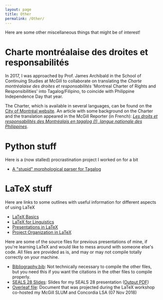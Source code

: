 ```yaml
---
layout: page
title: Other
permalink: /Other/
---
```

Here are some other miscellaneous things that might be of interest!

# Charte montréalaise des droites et responsabilités
In 2017, I was approached by Prof. James Archibald in the School of Continuing Studies at McGill to collaborate on translating the _Charte montréalaise des droites et responsabilités_ 'Montreal Charter of Rights and Responsibilities' into Tagalog/Filipino, to coincide with Philippine Independence Day that year.

The Charter, which is available in several languages, can be found on the [City of Montréal website](https://montreal.ca/en/topics/montreal-charter-rights-and-responsibilities).
An article with some background on the Charter and the translation appeared in the McGill Reporter (in French): [_Les droits et responsabilités des Montréalais en tagalog (!), langue nationale des Philippines_](https://reporter.mcgill.ca/les-droits-et-responsabilites-des-montrealais-en-tagalog-langue-nationale-des-philippines/).


# Python stuff
Here is a (now stalled) procrastination project I worked on for a bit
- [A "stupid" morphological parser for Tagalog](https://github.com/henrison/stupid-parser-for-tagalog)

# LaTeX stuff
Here are links to some outlines with useful information for different aspects of using LaTeX
- [LaTeX Basics](https://paper.dropbox.com/doc/LaTeX-Basics-ns6kqwgWbj0D5tH4zyvTU?_tk=share_copylink)
- [LaTeX for Linguistics](https://paper.dropbox.com/doc/LaTeX-for-Linguistics-jcUWD05nmBwq0EWT3DurU?_tk=share_copylink)
- [Presentations in LaTeX](https://paper.dropbox.com/doc/Presentations-with-LaTeX-YmJeC6h9ywbBp4Eee8Xhz?_tk=share_copylink)
- [Project Organization in LaTeX](https://paper.dropbox.com/doc/LaTeX-Project-Management-sn0sDfVmcvgilqmPT6ECe?_tk=share_copylink)

Here are some of the source files for previous presentations of mine, if you're learning LaTeX and would like to mess around with someone else's code.
All files are provided as is, and may or may not compile totally correctly on your machine.
- [Bibliography.bib](/files/latex/Bibliography.bib): Not technically necessary to compile the other files, but you need this if you want the citations in the other files to compile properly.
- [SEALS 28 Slides](/files/latex/seals28-slides.tex): Slides for my SEALS 28 presentation ([Output PDF](/files/latex/seals28-slides.pdf))
- [Overleaf file](https://www.overleaf.com/read/nqcbtwcnmvmk): Document that was projected during the LaTeX workshop co-hosted my McGill SLUM and Concordia LSA (07 Nov 2018)

